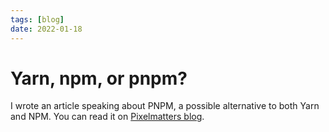 ```yaml
---
tags: [blog]
date: 2022-01-18
---
```


# Yarn, npm, or pnpm?

I wrote an article speaking about PNPM, a possible alternative to both Yarn and NPM. You can read it on [Pixelmatters blog](https://www.pixelmatters.com/blog/yarn-npm-or-pnpm).
